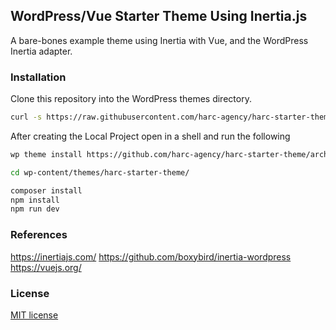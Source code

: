 ## WordPress/Vue Starter Theme Using Inertia.js

A bare-bones example theme using Inertia with Vue, and the WordPress Inertia adapter.

### Installation
Clone this repository into the WordPress themes directory.



```bash
curl -s https://raw.githubusercontent.com/harc-agency/harc-starter-theme/master/install-theme.sh | bash -s
```


After creating the Local Project open in a shell and run the following

```bash
wp theme install https://github.com/harc-agency/harc-starter-theme/archive/refs/heads/master.zip --activate

cd wp-content/themes/harc-starter-theme/

composer install
npm install
npm run dev
```

### References
https://inertiajs.com/
https://github.com/boxybird/inertia-wordpress
https://vuejs.org/


### License
[MIT license](https://opensource.org/licenses/MIT)
